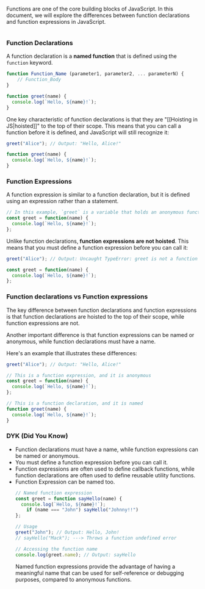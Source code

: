 Functions are one of the core building blocks of JavaScript. In this document, we will explore the differences between function declarations and function expressions in JavaScript.

```toc
```

### Function Declarations

A function declaration is a **named function** that is defined using the `function` keyword. 

```js
function Function_Name (parameter1, parameter2, ... parameterN) { 
	// Function_Body 
}

function greet(name) {
  console.log(`Hello, ${name}!`);
}
```

One key characteristic of function declarations is that they are "[[Hoisting in JS|hoisted]]" to the top of their scope. This means that you can call a function before it is defined, and JavaScript will still recognize it:

```js
greet("Alice"); // Output: "Hello, Alice!"

function greet(name) {
  console.log(`Hello, ${name}!`);
}
```

### Function Expressions

A function expression is similar to a function declaration, but it is defined using an expression rather than a statement. 

```js
// In this example, `greet` is a variable that holds an anonymous function. 
const greet = function(name) {
  console.log(`Hello, ${name}!`);
};
```

Unlike function declarations, **function expressions are not hoisted**. This means that you must define a function expression before you can call it:

```js
greet("Alice"); // Output: Uncaught TypeError: greet is not a function

const greet = function(name) {
  console.log(`Hello, ${name}!`);
};
```

### Function declarations vs Function expressions

The key difference between function declarations and function expressions is that function declarations are hoisted to the top of their scope, while function expressions are not.

Another important difference is that function expressions can be named or anonymous, while function declarations must have a name.

Here's an example that illustrates these differences:

```js
greet("Alice"); // Output: "Hello, Alice!"

// This is a function expression, and it is anonymous
const greet = function(name) {
  console.log(`Hello, ${name}!`);
};

// This is a function declaration, and it is named
function greet(name) {
  console.log(`Hello, ${name}!`);
}
```

### DYK (Did You Know)

- Function declarations must have a name, while function expressions can be named or anonymous.
- You must define a function expression before you can call it.
- Function expressions are often used to define callback functions, while function declarations are often used to define reusable utility functions.
- Function Expression can be named too. 
	```javascript
	// Named function expression
	const greet = function sayHello(name) {
	  console.log(`Hello, ${name}!`);
	    if (name === "John") sayHello("Johnny!!")
	};
	
	// Usage
	greet("John"); // Output: Hello, John!
	// sayHello("Mack"); ---> Throws a function undefined error
	
	// Accessing the function name
	console.log(greet.name); // Output: sayHello
	```
	Named function expressions provide the advantage of having a meaningful name that can be used for self-reference or debugging purposes, compared to anonymous functions.